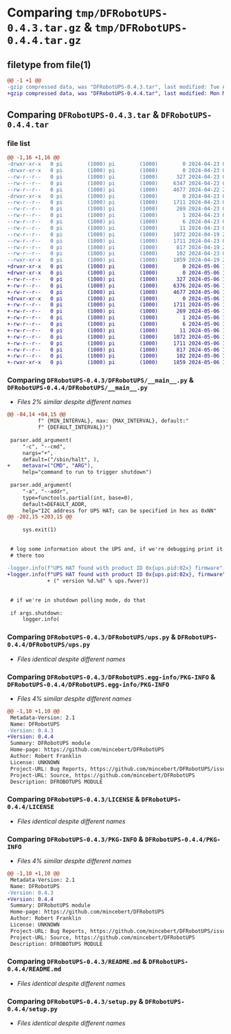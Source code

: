 # Comparing `tmp/DFRobotUPS-0.4.3.tar.gz` & `tmp/DFRobotUPS-0.4.4.tar.gz`

## filetype from file(1)

```diff
@@ -1 +1 @@
-gzip compressed data, was "DFRobotUPS-0.4.3.tar", last modified: Tue Apr 23 00:37:33 2024, max compression
+gzip compressed data, was "DFRobotUPS-0.4.4.tar", last modified: Mon May  6 10:35:02 2024, max compression
```

## Comparing `DFRobotUPS-0.4.3.tar` & `DFRobotUPS-0.4.4.tar`

### file list

```diff
@@ -1,16 +1,16 @@
-drwxr-xr-x   0 pi        (1000) pi        (1000)        0 2024-04-23 00:37:33.726415 DFRobotUPS-0.4.3/
-drwxr-xr-x   0 pi        (1000) pi        (1000)        0 2024-04-23 00:37:33.726415 DFRobotUPS-0.4.3/DFRobotUPS/
--rw-r--r--   0 pi        (1000) pi        (1000)      327 2024-04-23 00:35:59.000000 DFRobotUPS-0.4.3/DFRobotUPS/__init__.py
--rw-r--r--   0 pi        (1000) pi        (1000)     6347 2024-04-23 00:35:19.000000 DFRobotUPS-0.4.3/DFRobotUPS/__main__.py
--rw-r--r--   0 pi        (1000) pi        (1000)     4677 2024-04-22 21:59:25.000000 DFRobotUPS-0.4.3/DFRobotUPS/ups.py
-drwxr-xr-x   0 pi        (1000) pi        (1000)        0 2024-04-23 00:37:33.726415 DFRobotUPS-0.4.3/DFRobotUPS.egg-info/
--rw-r--r--   0 pi        (1000) pi        (1000)     1711 2024-04-23 00:37:33.000000 DFRobotUPS-0.4.3/DFRobotUPS.egg-info/PKG-INFO
--rw-r--r--   0 pi        (1000) pi        (1000)      269 2024-04-23 00:37:33.000000 DFRobotUPS-0.4.3/DFRobotUPS.egg-info/SOURCES.txt
--rw-r--r--   0 pi        (1000) pi        (1000)        1 2024-04-23 00:37:33.000000 DFRobotUPS-0.4.3/DFRobotUPS.egg-info/dependency_links.txt
--rw-r--r--   0 pi        (1000) pi        (1000)        6 2024-04-23 00:37:33.000000 DFRobotUPS-0.4.3/DFRobotUPS.egg-info/requires.txt
--rw-r--r--   0 pi        (1000) pi        (1000)       11 2024-04-23 00:37:33.000000 DFRobotUPS-0.4.3/DFRobotUPS.egg-info/top_level.txt
--rw-r--r--   0 pi        (1000) pi        (1000)     1072 2024-04-19 23:42:10.000000 DFRobotUPS-0.4.3/LICENSE
--rw-r--r--   0 pi        (1000) pi        (1000)     1711 2024-04-23 00:37:33.736415 DFRobotUPS-0.4.3/PKG-INFO
--rw-r--r--   0 pi        (1000) pi        (1000)      817 2024-04-19 23:42:10.000000 DFRobotUPS-0.4.3/README.md
--rw-r--r--   0 pi        (1000) pi        (1000)      102 2024-04-23 00:37:33.736415 DFRobotUPS-0.4.3/setup.cfg
--rwxr-xr-x   0 pi        (1000) pi        (1000)     1859 2024-04-19 23:42:10.000000 DFRobotUPS-0.4.3/setup.py
+drwxr-xr-x   0 pi        (1000) pi        (1000)        0 2024-05-06 10:35:02.491160 DFRobotUPS-0.4.4/
+drwxr-xr-x   0 pi        (1000) pi        (1000)        0 2024-05-06 10:35:02.487160 DFRobotUPS-0.4.4/DFRobotUPS/
+-rw-r--r--   0 pi        (1000) pi        (1000)      327 2024-05-06 10:31:23.000000 DFRobotUPS-0.4.4/DFRobotUPS/__init__.py
+-rw-r--r--   0 pi        (1000) pi        (1000)     6376 2024-05-06 10:29:19.000000 DFRobotUPS-0.4.4/DFRobotUPS/__main__.py
+-rw-r--r--   0 pi        (1000) pi        (1000)     4677 2024-05-06 10:29:19.000000 DFRobotUPS-0.4.4/DFRobotUPS/ups.py
+drwxr-xr-x   0 pi        (1000) pi        (1000)        0 2024-05-06 10:35:02.487160 DFRobotUPS-0.4.4/DFRobotUPS.egg-info/
+-rw-r--r--   0 pi        (1000) pi        (1000)     1711 2024-05-06 10:35:02.000000 DFRobotUPS-0.4.4/DFRobotUPS.egg-info/PKG-INFO
+-rw-r--r--   0 pi        (1000) pi        (1000)      269 2024-05-06 10:35:02.000000 DFRobotUPS-0.4.4/DFRobotUPS.egg-info/SOURCES.txt
+-rw-r--r--   0 pi        (1000) pi        (1000)        1 2024-05-06 10:35:02.000000 DFRobotUPS-0.4.4/DFRobotUPS.egg-info/dependency_links.txt
+-rw-r--r--   0 pi        (1000) pi        (1000)        6 2024-05-06 10:35:02.000000 DFRobotUPS-0.4.4/DFRobotUPS.egg-info/requires.txt
+-rw-r--r--   0 pi        (1000) pi        (1000)       11 2024-05-06 10:35:02.000000 DFRobotUPS-0.4.4/DFRobotUPS.egg-info/top_level.txt
+-rw-r--r--   0 pi        (1000) pi        (1000)     1072 2024-05-06 10:29:19.000000 DFRobotUPS-0.4.4/LICENSE
+-rw-r--r--   0 pi        (1000) pi        (1000)     1711 2024-05-06 10:35:02.491160 DFRobotUPS-0.4.4/PKG-INFO
+-rw-r--r--   0 pi        (1000) pi        (1000)      817 2024-05-06 10:29:19.000000 DFRobotUPS-0.4.4/README.md
+-rw-r--r--   0 pi        (1000) pi        (1000)      102 2024-05-06 10:35:02.491160 DFRobotUPS-0.4.4/setup.cfg
+-rwxr-xr-x   0 pi        (1000) pi        (1000)     1859 2024-05-06 10:29:19.000000 DFRobotUPS-0.4.4/setup.py
```

### Comparing `DFRobotUPS-0.4.3/DFRobotUPS/__main__.py` & `DFRobotUPS-0.4.4/DFRobotUPS/__main__.py`

 * *Files 2% similar despite different names*

```diff
@@ -84,14 +84,15 @@
          f" {MIN_INTERVAL}, max: {MAX_INTERVAL}, default:"
          f" {DEFAULT_INTERVAL})")
 
 parser.add_argument(
     "-c", "--cmd",
     nargs="+",
     default=("/sbin/halt", ),
+    metavar=("CMD", "ARG"),
     help="command to run to trigger shutdown")
 
 parser.add_argument(
     "-a", "--addr",
     type=functools.partial(int, base=0),
     default=DEFAULT_ADDR,
     help="I2C address for UPS HAT; can be specified in hex as 0xNN"
@@ -202,15 +203,15 @@
 
     sys.exit(1)
 
 
 # log some information about the UPS and, if we're debugging print it
 # there too
 
-logger.info(f"UPS HAT found with product ID 0x{ups.pid:02x} firmware"
+logger.info(f"UPS HAT found with product ID 0x{ups.pid:02x}, firmware"
             + (" version %d.%d" % ups.fwver))
 
 
 # if we're in shutdown polling mode, do that
 
 if args.shutdown:
     logger.info(
```

### Comparing `DFRobotUPS-0.4.3/DFRobotUPS/ups.py` & `DFRobotUPS-0.4.4/DFRobotUPS/ups.py`

 * *Files identical despite different names*

### Comparing `DFRobotUPS-0.4.3/DFRobotUPS.egg-info/PKG-INFO` & `DFRobotUPS-0.4.4/DFRobotUPS.egg-info/PKG-INFO`

 * *Files 4% similar despite different names*

```diff
@@ -1,10 +1,10 @@
 Metadata-Version: 2.1
 Name: DFRobotUPS
-Version: 0.4.3
+Version: 0.4.4
 Summary: DFRobotUPS module
 Home-page: https://github.com/mincebert/DFRobotUPS
 Author: Robert Franklin
 License: UNKNOWN
 Project-URL: Bug Reports, https://github.com/mincebert/DFRobotUPS/issues
 Project-URL: Source, https://github.com/mincebert/DFRobotUPS
 Description: DFROBOTUPS MODULE
```

### Comparing `DFRobotUPS-0.4.3/LICENSE` & `DFRobotUPS-0.4.4/LICENSE`

 * *Files identical despite different names*

### Comparing `DFRobotUPS-0.4.3/PKG-INFO` & `DFRobotUPS-0.4.4/PKG-INFO`

 * *Files 4% similar despite different names*

```diff
@@ -1,10 +1,10 @@
 Metadata-Version: 2.1
 Name: DFRobotUPS
-Version: 0.4.3
+Version: 0.4.4
 Summary: DFRobotUPS module
 Home-page: https://github.com/mincebert/DFRobotUPS
 Author: Robert Franklin
 License: UNKNOWN
 Project-URL: Bug Reports, https://github.com/mincebert/DFRobotUPS/issues
 Project-URL: Source, https://github.com/mincebert/DFRobotUPS
 Description: DFROBOTUPS MODULE
```

### Comparing `DFRobotUPS-0.4.3/README.md` & `DFRobotUPS-0.4.4/README.md`

 * *Files identical despite different names*

### Comparing `DFRobotUPS-0.4.3/setup.py` & `DFRobotUPS-0.4.4/setup.py`

 * *Files identical despite different names*

